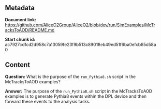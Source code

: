 ## Metadata

**Document link:** https://github.com/AliceO2Group/AliceO2/blob/dev/run/SimExamples/McTracksToAOD/README.md

**Start chunk id:** ac7927cdfcd2d958c7a13059fe23f9b513c89018eb49ed51f6ba0efcb85d58a0

## Content

**Question:** What is the purpose of the `run_Pythia8.sh` script in the McTracksToAOD examples?

**Answer:** The purpose of the `run_Pythia8.sh` script in the McTracksToAOD examples is to generate Pythia8 events within the DPL device and then forward these events to the analysis tasks.